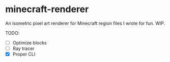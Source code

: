 # minecraft-renderer

An isometric pixel art renderer for Minecraft region files I wrote for fun. WIP.

TODO:
- [ ] Optimize blocks
- [ ] Ray tracer
- [x] Proper CLI
